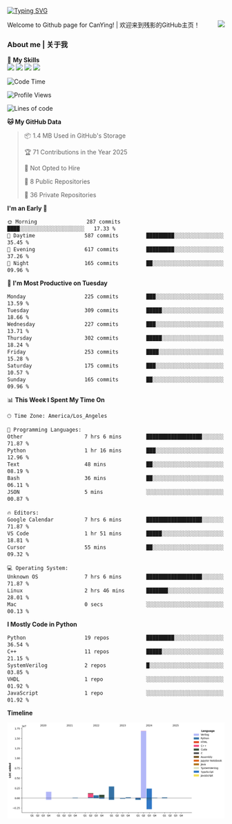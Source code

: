 [![Typing SVG](https://readme-typing-svg.herokuapp.com?size=25&duration=3500&color=00FFFF&vCenter=true&width=250&height=40&lines=Hi+Welcome+%F0%9F%91%8B%F0%9F%8F%BB;I'm+CanYing|残影)](https://git.io/typing-svg)

<a href="#">
  <img align="right" src="https://github-readme-stats.vercel.app/api?username=CanYing0913&count_private=true&rank_icon=github&show_icons=true&bg_color=15,f2f7fd,E0EAFC&" />
</a>

Welcome to Github page for CanYing! | 欢迎来到残影的GitHub主页！

### About me | 关于我

🌟 **My Skills**  
![](https://img.shields.io/badge/-C-A8B9CC?style=flat-square&logo=C&logoColor=fff)
![](https://img.shields.io/badge/-C++-00599C?style=flat-square&logo=Cpp&logoColor=fff)
![](https://img.shields.io/badge/-Python-3776AB?style=flat-square&logo=Python&logoColor=fff)
![](https://img.shields.io/badge/-Linux-000000?style=flat-square&logo=Linux&logoColor=fff)

<!--START_SECTION:waka-->
![Code Time](http://img.shields.io/badge/Code%20Time-1%2C541%20hrs%2033%20mins-blue)

![Profile Views](http://img.shields.io/badge/Profile%20Views-0-blue)

![Lines of code](https://img.shields.io/badge/From%20Hello%20World%20I%27ve%20Written-26.9%20million%20lines%20of%20code-blue)

**🐱 My GitHub Data** 

> 📦 1.4 MB Used in GitHub's Storage 
 > 
> 🏆 71 Contributions in the Year 2025
 > 
> 🚫 Not Opted to Hire
 > 
> 📜 8 Public Repositories 
 > 
> 🔑 36 Private Repositories 
 > 
**I'm an Early 🐤** 

```text
🌞 Morning                287 commits         ████░░░░░░░░░░░░░░░░░░░░░   17.33 % 
🌆 Daytime                587 commits         █████████░░░░░░░░░░░░░░░░   35.45 % 
🌃 Evening                617 commits         █████████░░░░░░░░░░░░░░░░   37.26 % 
🌙 Night                  165 commits         ██░░░░░░░░░░░░░░░░░░░░░░░   09.96 % 
```
📅 **I'm Most Productive on Tuesday** 

```text
Monday                   225 commits         ███░░░░░░░░░░░░░░░░░░░░░░   13.59 % 
Tuesday                  309 commits         █████░░░░░░░░░░░░░░░░░░░░   18.66 % 
Wednesday                227 commits         ███░░░░░░░░░░░░░░░░░░░░░░   13.71 % 
Thursday                 302 commits         █████░░░░░░░░░░░░░░░░░░░░   18.24 % 
Friday                   253 commits         ████░░░░░░░░░░░░░░░░░░░░░   15.28 % 
Saturday                 175 commits         ███░░░░░░░░░░░░░░░░░░░░░░   10.57 % 
Sunday                   165 commits         ██░░░░░░░░░░░░░░░░░░░░░░░   09.96 % 
```


📊 **This Week I Spent My Time On** 

```text
🕑︎ Time Zone: America/Los_Angeles

💬 Programming Languages: 
Other                    7 hrs 6 mins        ██████████████████░░░░░░░   71.87 % 
Python                   1 hr 16 mins        ███░░░░░░░░░░░░░░░░░░░░░░   12.96 % 
Text                     48 mins             ██░░░░░░░░░░░░░░░░░░░░░░░   08.19 % 
Bash                     36 mins             ██░░░░░░░░░░░░░░░░░░░░░░░   06.11 % 
JSON                     5 mins              ░░░░░░░░░░░░░░░░░░░░░░░░░   00.87 % 

🔥 Editors: 
Google Calendar          7 hrs 6 mins        ██████████████████░░░░░░░   71.87 % 
VS Code                  1 hr 51 mins        █████░░░░░░░░░░░░░░░░░░░░   18.81 % 
Cursor                   55 mins             ██░░░░░░░░░░░░░░░░░░░░░░░   09.32 % 

💻 Operating System: 
Unknown OS               7 hrs 6 mins        ██████████████████░░░░░░░   71.87 % 
Linux                    2 hrs 46 mins       ███████░░░░░░░░░░░░░░░░░░   28.01 % 
Mac                      0 secs              ░░░░░░░░░░░░░░░░░░░░░░░░░   00.13 % 
```

**I Mostly Code in Python** 

```text
Python                   19 repos            █████████░░░░░░░░░░░░░░░░   36.54 % 
C++                      11 repos            █████░░░░░░░░░░░░░░░░░░░░   21.15 % 
SystemVerilog            2 repos             █░░░░░░░░░░░░░░░░░░░░░░░░   03.85 % 
VHDL                     1 repo              ░░░░░░░░░░░░░░░░░░░░░░░░░   01.92 % 
JavaScript               1 repo              ░░░░░░░░░░░░░░░░░░░░░░░░░   01.92 % 
```



**Timeline**

![Lines of Code chart](https://raw.githubusercontent.com/CanYing0913/CanYing0913/master/assets/bar_graph.png)


<!--END_SECTION:waka-->
